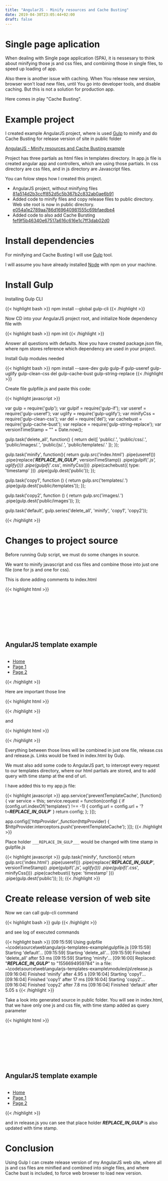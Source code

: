 ```yaml
---
title: "AngularJS - Minify resources and Cache Busting"
date: 2019-04-30T23:05:44+02:00
draft: false
---
```


# Single page aplication

When dealing with Single page application (SPA), it is nessesary to think about minifying those js and css files, and combining those in single files, to speed up loading of app.

Also there is another issue with caching. When You release new version, browser won't load new files, until You go into developer tools, and disable caching. But this is not a solution for production app.

Here comes in play "Cache Busting".

# Example project

I created example AngularJS project, where is used [Gulp](https://gulpjs.com/) to minify and do Cache Busting for release version of site in public folder

[AngularJS - Minify resources and Cache Busting example](https://github.com/dkeza/angularjs-templates-example)

Project has three partials as html files in templates directory. In app.js file is created angular app and controllers, which are using those partials.
In css directory are css files, and in js directory are Javascript files.

You can folow steps how I created this project.

* AngularJS project, without minifying files [81a514d2b3ccff852d5c5b367b2c832ab0ae6b91](https://github.com/dkeza/angularjs-templates-example/tree/81a514d2b3ccff852d5c5b367b2c832ab0ae6b91)
* Added code to minify files and copy release files to public directory. Web site root is now in public directory. [e054a1e2789aa786d169640981555c69bfaedbe4](https://github.com/dkeza/angularjs-templates-example/tree/e054a1e2789aa786d169640981555c69bfaedbe4)
* Added code to also add Cache Bursting [fef9f5b46340e67517a616c616e1c7ff3dab02d0](https://github.com/dkeza/angularjs-templates-example/tree/fef9f5b46340e67517a616c616e1c7ff3dab02d0)

# Install dependencies

For minifying and Cache Busting I will use [Gulp](https://gulpjs.com/) tool.

I will assume you have already installed [Node](https://nodejs.org/en/) with npm on your machine.

# Install Gulp

Installing Gulp CLI

{{< highlight bash >}}
npm install --global gulp-cli
{{< /highlight >}}

Now CD into your AngularJS project root, and initialize Node dependency file with

{{< highlight bash >}}
npm init
{{< /highlight >}}

Answer all questions with defaults.
Now you have created package.json file, where npm stores reference which dependency are used in your project.

Install Gulp modules needed

{{< highlight bash >}}
npm install --save-dev gulp gulp-if gulp-useref gulp-uglify gulp-clean-css del gulp-cache-bust gulp-string-replace
{{< /highlight >}}

Create file gulpfile.js and paste this code:

{{< highlight javascript >}}

var gulp  = require('gulp');
var gulpif = require('gulp-if');
var useref = require('gulp-useref');
var uglify = require('gulp-uglify');
var minifyCss = require('gulp-clean-css');
var del = require('del');
var cachebust = require('gulp-cache-bust');
var replace = require('gulp-string-replace');
var versionTimeStamp = "" + Date.now();

gulp.task('delete_all', function() {
  return del([
    'public/*.*',
    'public/css/*.*',
    'public/images/*.*',
    'public/js/*.*',
    'public/templates/*.*'
  ]);
});

gulp.task('minify', function(){
  return gulp.src('index.html')
          .pipe(useref())
          .pipe(replace('___REPLACE_IN_GULP___', versionTimeStamp))
          .pipe(gulpif('*.js', uglify()))
          .pipe(gulpif('*.css', minifyCss()))
          .pipe(cachebust({
            type: 'timestamp'
          }))
          .pipe(gulp.dest('public'));
});

gulp.task('copy1', function () {
    return gulp.src('templates/*.*')
        .pipe(gulp.dest('public/templates'));
});

gulp.task('copy2', function () {
  return gulp.src('images/*.*')
      .pipe(gulp.dest('public/images'));
});

gulp.task('default', gulp.series('delete_all', 'minify', 'copy1', 'copy2'));

{{< /highlight >}}

# Changes to project source

Before running Gulp script, we must do some changes in source.

We want to minify javascript and css files and combine those into just one file (one for js and one for css).

This is done adding comments to index.html

{{< highlight html >}}
<!DOCTYPE html>

<html lang="en">

<head>
  <meta charset="utf-8">
  <title>AngularJS template example</title>
  <meta name="viewport" content="width=device-width, initial-scale=1">
  <link href="//fonts.googleapis.com/css?family=Raleway:400,300,600" rel="stylesheet" type="text/css">
  <!-- build:css modules/css/release.css -->
  <link rel="stylesheet" href="css/normalize.css">
  <link rel="stylesheet" href="css/skeleton.css">
  <link rel="stylesheet" href="css/main.css">
  <!-- endbuild -->
  <link rel="icon" type="image/png" href="images/favicon.png">
</head>

<body>

  <div ng-app="App" class="container">
    <div class="row">
      <div class="one-half column" style="margin-top: 25%">
        <h2>AngularJS template example</h2>
        <div id="nav" class="fourteen columns">
          <ul>
            <li><a href="/">Home</a></li>
            <li><a href="/#!page1">Page 1</a></li>
            <li><a href="/#!page2">Page 2</a></li>
          </ul>
        </div>
        <div ng-controller="homeController">
          <div ng-view></div>
        </div>
      </div>
    </div>
  </div>

  <!-- build:js modules/js/release.js -->
  <script src="js/angular.min.js"></script>
  <script src="js/angular-route.min.js"></script>
  <script src="js/app.js"></script>
  <!-- endbuild -->

</body>

</html>
{{< /highlight >}}

Here are important those line

{{< highlight html >}}
<!-- build:css modules/css/release.css -->


<!-- endbuild -->
{{< /highlight >}}

and

{{< highlight html >}}
<!-- build:js modules/js/release.js -->


<!-- endbuild -->
{{< /highlight >}}

Everything between those lines will be combined in just one file, release.css and release.js. Links would be fixed in index.html by Gulp.

We must also add some code to AngularJS part, to intercept every request to our templates directory, where our html partials are stored, and to add query with time stamp at the end of url.

I have added this to my app.js file:

{{< highlight javascript >}}
  app.service('preventTemplateCache', [function() {
    var service = this;
    service.request = function(config) {
      if (config.url.indexOf('templates') !== -1) {
        config.url = config.url + '?t=___REPLACE_IN_GULP___'
      }
      return config;
    };
  }]);

  app.config(['$httpProvider',function ($httpProvider) {
    $httpProvider.interceptors.push('preventTemplateCache');
  }]);
{{< /highlight >}}

Place holder ```___REPLACE_IN_GULP___``` would be changed with time stamp in gulpfile.js

{{< highlight javascript >}}
gulp.task('minify', function(){
  return gulp.src('index.html')
          .pipe(useref())
          .pipe(replace('___REPLACE_IN_GULP___', versionTimeStamp))
          .pipe(gulpif('*.js', uglify()))
          .pipe(gulpif('*.css', minifyCss()))
          .pipe(cachebust({
            type: 'timestamp'
          }))
          .pipe(gulp.dest('public'));
});
{{< /highlight >}}

# Create release version of web site

Now we can call gulp-cli command

{{< highlight bash >}}
gulp
{{< /highlight >}}

and see log of executed commands

{{< highlight bash >}}
[09:15:59] Using gulpfile ~\code\source\web\angularjs-templates-example\gulpfile.js
[09:15:59] Starting 'default'...
[09:15:59] Starting 'delete_all'...
[09:15:59] Finished 'delete_all' after 53 ms
[09:15:59] Starting 'minify'...
[09:16:00] Replaced: "___REPLACE_IN_GULP___" to "1556694959784" in a file: ~\code\source\web\angularjs-templates-example\modules\js\release.js
[09:16:04] Finished 'minify' after 4.95 s
[09:16:04] Starting 'copy1'...
[09:16:04] Finished 'copy1' after 17 ms
[09:16:04] Starting 'copy2'...
[09:16:04] Finished 'copy2' after 7.8 ms
[09:16:04] Finished 'default' after 5.05 s
{{< /highlight >}}

Take a look into generated source in public folder. You will see in index.html, that we have only one js and css file, with time stamp added as query parameter

{{< highlight html >}}
<!DOCTYPE html>

<html lang="en">

<head>
  <meta charset="utf-8">
  <title>AngularJS template example</title>
  <meta name="viewport" content="width=device-width, initial-scale=1">
  <link href="//fonts.googleapis.com/css?family=Raleway:400,300,600" rel="stylesheet" type="text/css">
  <link rel="stylesheet" href="modules/css/release.css?t=1556694960179">
  <link rel="icon" type="image/png" href="images/favicon.png">
</head>

<body>

  <div ng-app="App" class="container">
    <div class="row">
      <div class="one-half column" style="margin-top: 25%">
        <h2>AngularJS template example</h2>
        <div id="nav" class="fourteen columns">
          <ul>
            <li><a href="/">Home</a></li>
            <li><a href="/#!page1">Page 1</a></li>
            <li><a href="/#!page2">Page 2</a></li>
          </ul>
        </div>
        <div ng-controller="homeController">
          <div ng-view></div>
        </div>
      </div>
    </div>
  </div>

  <script src="modules/js/release.js?t=1556694960179"></script>

</body>

</html>
{{< /highlight >}}

and in release.js you can see that place holder ___REPLACE_IN_GULP___ is also updated with time stamp.

# Conclusion

Using Gulp I can create release version of my AngularJS web site, where all js and css files are minified and combined into single files, and where Cache bust is included, to force web browser to load new version.